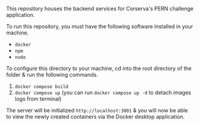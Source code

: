 This repository houses the backend services for Corserva's PERN challenge application.

To run this repository, you must have the following software installed in your machine. 
  - `docker`
  - `npm`
  - `node`

To configure this directory to your machine, cd into the root directory of the folder & run the following commands. 

1. `docker compose build`
2. `docker compose up` (you can run `docker compose up -d` to detach images logs from terminal)

The server will be initialized `http://localhost:3001` & you will now be able to view the newly created containers via the Docker desktop application.
